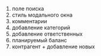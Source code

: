 1) поле поиска
2) стиль модального окна
3) комментарии
4) добавление категорий
5) добавление ответственных
6) планируемый баланс
7) контрагент + добавление новых